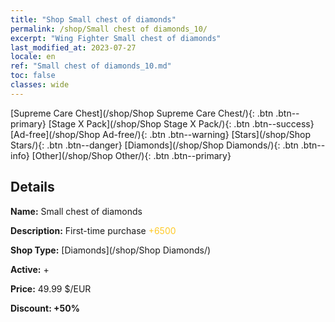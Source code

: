 ```yaml
---
title: "Shop Small chest of diamonds"
permalink: /shop/Small chest of diamonds_10/
excerpt: "Wing Fighter Small chest of diamonds"
last_modified_at: 2023-07-27
locale: en
ref: "Small chest of diamonds_10.md"
toc: false
classes: wide
---
```



  [Supreme Care Chest](/shop/Shop Supreme Care Chest/){: .btn .btn--primary}   [Stage X Pack](/shop/Shop Stage X Pack/){: .btn .btn--success}   [Ad-free](/shop/Shop Ad-free/){: .btn .btn--warning}   [Stars](/shop/Shop Stars/){: .btn .btn--danger}   [Diamonds](/shop/Shop Diamonds/){: .btn .btn--info}   [Other](/shop/Shop Other/){: .btn .btn--primary} 

## Details

 **Name:** Small chest of diamonds 

 **Description:** First-time purchase <span style="color: #FFC926">+6500</span><br/><span style="color: #ffffff;"></span>

 **Shop Type:** [Diamonds](/shop/Shop Diamonds/)

 **Active:** + 

 **Price:** 49.99 $/EUR 

 **Discount: +50%** 


